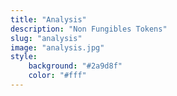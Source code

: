 ```yaml
---
title: "Analysis"
description: "Non Fungibles Tokens"
slug: "analysis"
image: "analysis.jpg"
style:
    background: "#2a9d8f"
    color: "#fff"
---
```

